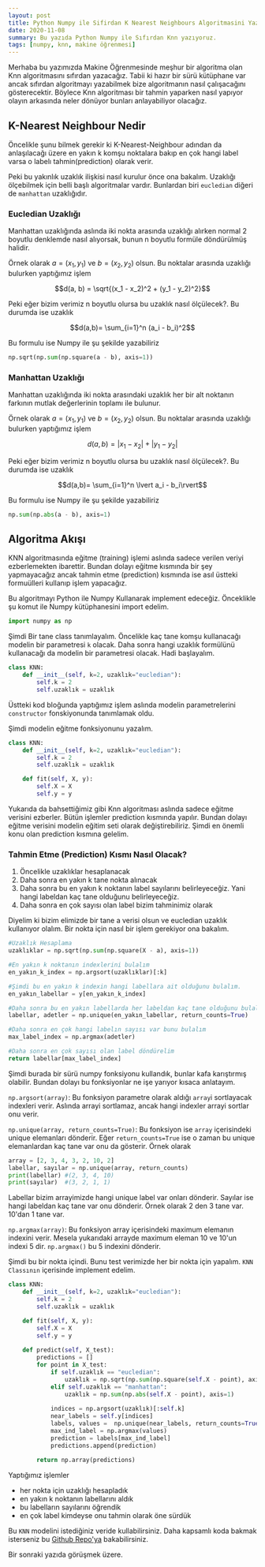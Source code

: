```yaml
---
layout: post
title: Python Numpy ile Sifirdan K Nearest Neighbours Algoritmasini Yazalim
date: 2020-11-08 
summary: Bu yazıda Python Numpy ile Sıfırdan Knn yazıyoruz. 
tags: [numpy, knn, makine öğrenmesi]
---
```


Merhaba bu yazımızda Makine Öğrenmesinde meşhur bir algoritma olan Knn algoritmasını sıfırdan yazacağız. Tabii ki
hazır bir sürü kütüphane var ancak sıfırdan algoritmayı yazabilmek bize algoritmanın nasıl çalışacağını gösterecektir. 
Böylece Knn algoritması bir tahmin yaparken nasıl yapıyor olayın arkasında neler dönüyor bunları anlayabiliyor olacağız. 


## K-Nearest Neighbour Nedir

Öncelikle şunu bilmek gerekir ki K-Nearest-Neighbour adından da anlaşılacağı üzere en yakın k komşu noktalara bakıp en çok hangi label varsa o labelı tahmin(prediction)  olarak verir. 

Peki bu yakınlık uzaklık ilişkisi nasıl kurulur önce ona bakalım. Uzaklığı ölçebilmek için belli başlı algoritmalar vardır. Bunlardan biri `eucledian` diğeri de `manhattan` uzaklığıdır. 

### Eucledian Uzaklığı 

Manhattan uzaklığında aslında iki nokta arasında uzaklığı alırken normal 2 boyutlu denklemde nasıl alıyorsak, bunun n boyutlu formüle döndürülmüş halidir. 

Örnek olarak $a = (x_1, y_1)$ ve $b = (x_2, y_2)$ olsun. Bu noktalar arasında uzaklığı bulurken yaptığımız işlem 

$$d(a, b) = \sqrt{(x_1 - x_2)^2 + (y_1 - y_2)^2}$$

Peki eğer bizim verimiz n boyutlu olursa bu uzaklık nasıl ölçülecek?. Bu durumda ise uzaklık 

$$d(a,b)= \sum_{i=1}^n (a_i - b_i)^2$$

Bu formulu ise Numpy ile şu şekilde yazabiliriz

```python
np.sqrt(np.sum(np.square(a - b), axis=1))
```

### Manhattan Uzaklığı 

Manhattan uzaklığında iki nokta arasındaki uzaklık her bir alt noktanın farkının mutlak değerlerinin toplamı ile bulunur. 


Örnek olarak $a = (x_1, y_1)$ ve $b = (x_2, y_2)$ olsun. Bu noktalar arasında uzaklığı bulurken yaptığımız işlem

 $$d(a, b) = \lvert x_1 - x_2\rvert + \lvert y_1 - y_2 \rvert$$


Peki eğer bizim verimiz n boyutlu olursa bu uzaklık nasıl ölçülecek?. Bu durumda ise uzaklık

 $$d(a,b)= \sum_{i=1}^n \lvert a_i - b_i\rvert$$

Bu formulu ise Numpy ile şu şekilde yazabiliriz
```python
np.sum(np.abs(a - b), axis=1)
```
## Algoritma Akışı

KNN algoritmasında eğitme (training) işlemi aslında sadece verilen veriyi ezberlemekten ibarettir. Bundan dolayı eğitme kısmında bir şey yapmayacağız ancak tahmin etme (prediction) kısmında ise asıl üstteki formuülleri kullanıp işlem yapacağız. 

Bu algoritmayı Python ile Numpy  Kullanarak implement edeceğiz. 
Önceklikle şu komut ile Numpy kütüphanesini import edelim.

```python
import numpy as np
```

Şimdi Bir tane class tanımlayalım. 
Öncelikle kaç tane komşu kullanacağı modelin bir parametresi `k` olacak. Daha sonra hangi uzaklık formülünü kullanacağı da modelin bir parametresi olacak. Hadi başlayalım.

```python
class KNN:
    def __init__(self, k=2, uzaklık="eucledian"):
        self.k = 2
        self.uzaklık = uzaklık
```

Üstteki kod bloğunda yaptığımız işlem aslında modelin parametrelerini `constructor` fonskiyonunda tanımlamak oldu. 

Şimdi modelin eğitme fonksiyonunu yazalım. 

```python
class KNN:
    def __init__(self, k=2, uzaklık="eucledian"):
        self.k = 2
        self.uzaklık = uzaklık

    def fit(self, X, y):
        self.X = X
        self.y = y
```

Yukarıda da bahsettiğimiz gibi Knn algoritması aslında sadece eğitme verisini ezberler. Bütün işlemler prediction kısmında yapılır. Bundan dolayı eğitme verisini modelin eğitim seti olarak değiştirebiliriz. 
Şimdi en önemli konu olan prediction kısmına gelelim. 

### Tahmin Etme (Prediction) Kısmı Nasıl Olacak?

1. Öncelikle uzaklıklar hesaplanacak
2. Daha sonra en yakın k tane nokta alınacak
3. Daha sonra bu en yakın k noktanın label sayılarını belirleyeceğiz. Yani hangi labeldan kaç tane olduğunu belirleyeceğiz.
4. Daha sonra en çok sayısı olan label bizim tahminimiz olarak

Diyelim ki bizim elimizde bir tane a verisi olsun ve eucledian uzaklık kullanıyor olalım. Bir nokta için nasıl bir işlem gerekiyor ona bakalım.
```python
#Uzaklık Hesaplama
uzaklıklar = np.sqrt(np.sum(np.square(X - a), axis=1))

#En yakın k noktanın indexlerini bulalım
en_yakın_k_index = np.argsort(uzaklıklar)[:k]

#Şimdi bu en yakın k indexin hangi labellara ait olduğunu bulalım.
en_yakın_labellar = y[en_yakın_k_index]

#Daha sonra bu en yakın labellarda her labeldan kaç tane olduğunu bulalım
labellar, adetler = np.unique(en_yakın_labellar, return_counts=True)

#Daha sonra en çok hangi labelın sayısı var bunu bulalım
max_label_index = np.argmax(adetler)

#Daha sonra en çok sayısı olan label döndürelim
return labellar[max_label_index]
```
Şimdi burada bir sürü numpy fonksiyonu kullandık, bunlar kafa karıştırmış olabilir. Bundan dolayı bu fonksiyonlar ne işe yarıyor kısaca anlatayım. 

`np.argsort(array)`: Bu fonksiyon parametre olarak aldığı `array`i sortlayacak indexleri verir. Aslında arrayi sortlamaz, ancak hangi indexler arrayi sortlar onu verir. 

`np.unique(array, return_counts=True)`: Bu fonksiyon ise `array` içerisindeki unique elemanları dönderir. Eğer `return_counts=True` ise o zaman bu unique elemanlardan kaç tane var onu da gösterir. Örnek olarak
```python
array = [2, 3, 4, 3, 2, 10, 2]
labellar, sayılar = np.unique(array, return_counts)
print(labellar) #(2, 3, 4, 10)
print(sayılar)  #(3, 2, 1, 1)
```
Labellar bizim arrayimizde hangi unique label var onları dönderir. Sayılar ise hangi labeldan kaç tane var onu dönderir. Örnek olarak 2 den 3 tane var. 10'dan 1 tane var. 

`np.argmax(array)`: Bu fonksiyon array içerisindeki maximum elemanın indexini verir. Mesela yukarıdaki arrayde maximum eleman 10 ve 10'un indexi 5 dir. `np.argmax()` bu 5 indexini dönderir. 
 
Şimdi bu bir nokta içindi. Bunu test verimizde her bir nokta için yapalım. `KNN Classının` içerisinde implement edelim.


```python
class KNN:
    def __init__(self, k=2, uzaklık="eucledian"):
        self.k = 2
        self.uzaklık = uzaklık

    def fit(self, X, y):
        self.X = X
        self.y = y
    
    def predict(self, X_test):
        predictions = []
        for point in X_test:
            if self.uzaklık == "eucledian":
                uzaklık = np.sqrt(np.sum(np.square(self.X - point), axis=1))
            elif self.uzaklık == "manhattan":
                uzaklık = np.sum(np.abs(self.X - point), axis=1)
        
            indices = np.argsort(uzaklık)[:self.k]                        
            near_labels = self.y[indices]                                   
            labels, values =  np.unique(near_labels, return_counts=True)      
            max_ind_label = np.argmax(values)                               
            prediction = labels[max_ind_label]    
            predictions.append(prediction)
        
        return np.array(predictions) 

```
Yaptığımız işlemler

* her nokta için uzaklığı hesapladık
* en yakın k noktanın labellarını aldık
* bu labelların sayılarını öğrendik
* en çok label kimdeyse onu tahmin olarak öne sürdük


Bu `KNN` modelini istediğiniz veride kullabilirsiniz. Daha kapsamlı koda bakmak isterseniz bu [Github Repo'ya](https://github.com/ocakhasan/machine-learning-from-scratch) bakabilirsiniz. 

Bir sonraki yazıda görüşmek üzere. 